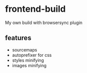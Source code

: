 # frontend-build

My own build with browsersync plugin

## features
- sourcemaps
- autoprefixer for css
- styles minifying
- images minifying
